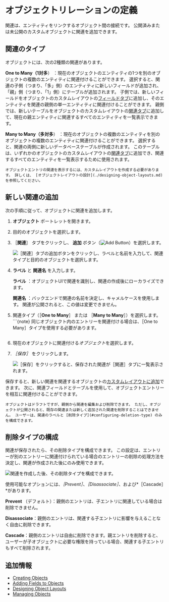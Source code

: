 # オブジェクトリレーションの定義

関連は、エンティティをリンクするオブジェクト間の接続です。 公開済みまたは未公開のカスタムオブジェクトに関連を追加できます。 <!--TASK: Include system Objects once supported; "You can add relationships to any published or unpublished Object, including both system and custom Objects."-->

## 関連のタイプ

オブジェクトには、次の2種類の関連があります。

<!--TASK: Add One to One after it's been implemented-->

**One to Many（1対多**） ：現在のオブジェクトのエンティティの1つを別のオブジェクトの複数のエンティティに関連付けることができます。 選択すると、関連の子側（つまり、「多」側）のエンティティに新しいフィールドが追加され、「親」側（つまり、「1」側）にテーブルが追加されます。 子側では、新しいフィールドをオブジェクトのカスタムレイアウトの[フィールドタブ](./designing-object-layouts.md#adding-fields-tabs)に追加し、そのエンティティを関連の親側の単一エンティティに関連付けることができます。 親側では、新しいテーブルをオブジェクトのカスタムレイアウトの[関連タブ](./designing-object-layouts.md#adding-relationships-tabs)に追加して、現在の親エンティティに関連するすべてのエンティティを一覧表示できます。 <!--REFINE-->

**Many to Many（多対多**） ：現在のオブジェクトの複数のエンティティを別のオブジェクトの複数のエンティティに関連付けることができます。 選択すると、関連の両側に新しいデータベーステーブルが作成されます。 このテーブルは、いずれかのオブジェクトのカスタムレイアウトの[関連タブ](./designing-object-layouts.md#adding-relationships-tabs)に追加でき、関連するすべてのエンティティを一覧表示するために使用されます。 <!--REFINE-->

```{important}
オブジェクトエントリの関連を表示するには、カスタムレイアウトを作成する必要があります。 詳しくは、 [オブジェクトレイアウトの設計](./designing-object-layouts.md) を参照してください。 
```

## 新しい関連の追加

次の手順に従って、オブジェクトに関連を追加します。

1. **オブジェクト** ポートレットを開きます。

1. 目的のオブジェクトを選択します。

1. ［**関連**］ タブをクリックし、 **追加** ボタン（![Add Button](../../images/icon-add.png)）を選択します。

   ![［関連］タブの追加ボタンをクリックし、ラベルと名前を入力して、関連タイプと目的のオブジェクトを選択します。](./defining-object-relationships/images/01.png)

1. **ラベル** と **関連名** を入力します。

   **ラベル** ：オブジェクトUIで関連を識別し、関連の作成後にローカライズできます。

   **関連名** ：バックエンドで関連の名前を決定し、キャメルケースを使用します。 関連が公開されると、この値は変更できません。

1. 関連タイプ（［**One to Many**］ または ［**Many to Many**］）を選択します。 <!--TASK: Add One to One after it's been implemented-->   ```{note}
   同じオブジェクト内のエントリーを関連付ける場合は、［One to Many］タイプを使用する必要があります。 <!--タスク：実装後に1対1で追加-->
   ```

1. 現在のオブジェクトに関連付ける*オブジェクト*を選択します。

1. *［保存］* をクリックします。

   ![［保存］をクリックすると、保存された関連が［関連］タブに一覧表示されます。](./defining-object-relationships/images/02.png)

保存すると、新しい関連を関連するオブジェクトの[カスタムレイアウトに追加](./designing-object-layouts.md)できます。 次に、関連フィールドとテーブルを使用して、オブジェクトエントリーを相互に関連付けることができます。

```{important}
オブジェクトはドラフトですが、親側から関連を編集および削除できます。 ただし、オブジェクトが公開されると、既存の関連または新しく追加された関連を削除することはできません。 ユーザーは、関連のラベルと [削除タイプ](#configuring-deletion-type) のみを構成できます。
```

## 削除タイプの構成

関連が保存されたら、その削除タイプを構成できます。 この設定は、エントリーが別のエントリーに関連付けられている場合のエントリーの削除の処理方法を決定し、関連が作成された後にのみ使用できます。

![関連を作成した後、その削除タイプを構成できます。](./defining-object-relationships/images/03.png)

使用可能なオプションには、*［Prevent］*、*［Disassociate］*、および*［Cascade］*があります。

**Prevent** （デフォルト）：親側のエントリは、子エントリに関連している場合は削除できません。

**Disassociate**：親側のエントリは、関連する子エントリに影響を与えることなく自由に削除できます。

**Cascade**：親側のエントリは自由に削除できます。親エントリを削除すると、ユーザーが子オブジェクトに必要な権限を持っている場合、関連する子エントリもすべて削除されます。

## 追加情報

* [Creating Objects](./creating-objects.md)
* [Adding Fields to Objects](./adding-fields-to-objects.md)
* [Designing Object Layouts](./designing-object-layouts.md)
* [Managing Objects](./managing-objects.md)
